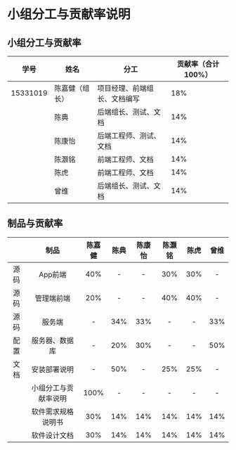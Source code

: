 # 小组分工与贡献率说明

## 小组分工与贡献率

| 学号     | 姓名           | 分工                                          | 贡献率（合计100%） |
| -------- | -------------- | --------------------------------------------- | ------------------ |
| 15331019 | 陈嘉健（组长） | 项目经理、前端组长、文档编写 | 18%                |
|  | 陈典         | 后端组长、测试、文档      | 14%                |
|  | 陈康怡         | 后端工程师、测试、文档                             | 14%                |
|  | 陈灏铭         | 前端工程师、文档                 | 14%                |
|  | 陈虎         | 前端工程师、文档                                   | 14%                |
|  | 曾维           |  后端组长、测试、文档        | 14%                |


## 制品与贡献率

|      |         制品         | 陈嘉健 | 陈典 | 陈康怡 | 陈灏铭 | 陈虎 | 曾维 |
| :--: | :------------------: | :----: | :----: | :----: | :----: | :----: | :----: |
| 源码 |       App前端       |  40%   |  -   |   -    |  30%   |  30%   | -    |
| 源码 |       管理端前端       |  20%   |  -   |   -    |  40%   |  40%   | -    |
| 源码 |       服务端      |  -   |  34%   |   33%    |  -   |  -   |  33% |
|  配置  |  服务器、数据库 |   -   |  20%   |   30%    |  -   |  -   |  50%  |
| 文档 |     安装部署说明     |  -  |   50%    |   -    |   25%    |   25%    | -    | 
|      | 小组分工与贡献率说明 |  100%  |   -    |   -    |   -    |   -    | -    | 
|      |  软件需求规格说明书  |  30%   |  14%   |  14%   |   14%    |   14%    | 14%  | 
|      |     软件设计文档     |  30%   |  14%   |   14%    |   14%   |   14%   | 14%   | 